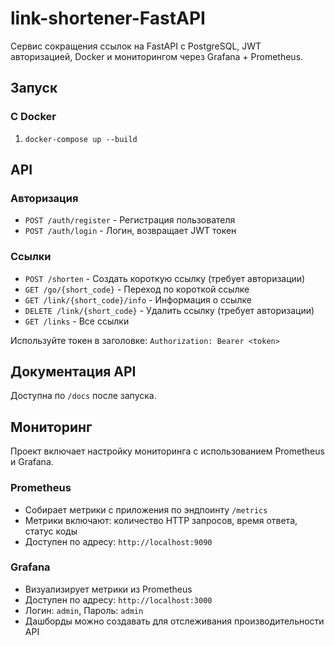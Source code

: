 # link-shortener-FastAPI
Сервис сокращения ссылок на FastAPI с PostgreSQL, JWT авторизацией, Docker и мониторингом через Grafana + Prometheus.

## Запуск

### С Docker
1. `docker-compose up --build`

## API

### Авторизация
- `POST /auth/register` - Регистрация пользователя
- `POST /auth/login` - Логин, возвращает JWT токен

### Ссылки
- `POST /shorten` - Создать короткую ссылку (требует авторизации)
- `GET /go/{short_code}` - Переход по короткой ссылке
- `GET /link/{short_code}/info` - Информация о ссылке
- `DELETE /link/{short_code}` - Удалить ссылку (требует авторизации)
- `GET /links` - Все ссылки

Используйте токен в заголовке: `Authorization: Bearer <token>`

## Документация API
Доступна по `/docs` после запуска.

## Мониторинг

Проект включает настройку мониторинга с использованием Prometheus и Grafana.

### Prometheus
- Собирает метрики с приложения по эндпоинту `/metrics`
- Метрики включают: количество HTTP запросов, время ответа, статус коды
- Доступен по адресу: `http://localhost:9090`

### Grafana
- Визуализирует метрики из Prometheus
- Доступен по адресу: `http://localhost:3000`
- Логин: `admin`, Пароль: `admin`
- Дашборды можно создавать для отслеживания производительности API